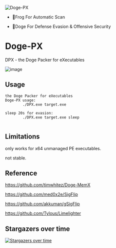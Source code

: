 ![Doge-PX](https://socialify.git.ci/timwhitez/Doge-PX/image?description=1&font=Raleway&forks=1&issues=1&language=1&logo=https%3A%2F%2Favatars1.githubusercontent.com%2Fu%2F36320909&owner=1&pattern=Circuit%20Board&stargazers=1&theme=Light)

- 🐸Frog For Automatic Scan

- 🐶Doge For Defense Evasion & Offensive Security


# Doge-PX
DPX - the Doge Packer for eXecutables

![image](https://user-images.githubusercontent.com/36320909/145671198-50c86925-030f-4a4a-8b2c-a1a3f458f559.png)


## Usage
```
the Doge Packer for eXecutables
Doge-PX usage:
        ./DPX.exe target.exe

sleep 20s for evasion:
        ./DPX.exe target.exe sleep
        
```

## Limitations
only works for x64 unmanaged PE executables.  

not stable.


## Reference
https://github.com/timwhitez/Doge-MemX

https://github.com/med0x2e/SigFlip

https://github.com/akkuman/gSigFlip

https://github.com/Tylous/Limelighter



## Stargazers over time

[![Stargazers over time](https://starchart.cc/timwhitez/Doge-PX.svg)](https://starchart.cc/timwhitez/Doge-PX)
